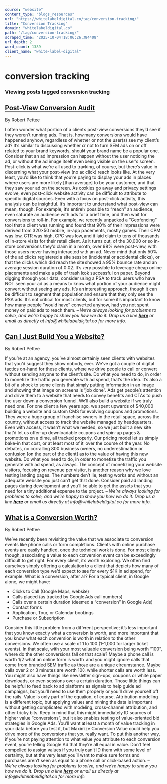 ```yaml
---
source: "website"
content_type: "blogs_resources"
url: "https://whitelabeldigital.co/tag/conversion-tracking/"
title: "Conversion Tracking"
domain: "whitelabeldigital.co"
path: "/tag/conversion-tracking/"
scraped_time: "2025-10-04T18:06:26.384408"
url_depth: 2
word_count: 1389
client_name: "white-label-digital"
---
```


# conversion tracking

### Viewing posts tagged conversion tracking

## [Post-View Conversion Audit](https://whitelabeldigital.co/post-view-conversion-audit/)

By Robert Pettee

I often wonder what portion of a client’s post-view conversions they’d see if they weren’t running ads. That is, how many conversions would have happened anyhow, regardless of whether or not the user(s) see my client’s ad? It’s similar to discussing whether or not to turn SEM ads on or off related to your brand keywords, should your brand name be a popular one. Consider that an ad impression can happen without the user noticing the ad, or without the ad image itself even being visible on the user’s screen. Post-click is what we’re all used to tracking, of course, but there’s value in discerning what your post-view (no ad click) reach looks like. At the very least, you’d like to think that you’re paying to display your ads in places where users are more likely [than average] to be your customer, and that they saw your ad on the screen. As cookies go away and privacy settings evolve, even post-click website activity can be difficult to attribute to specific digital sources. Even with a focus on post-click activity, this analysis can be insightful. It’s important to understand what post-view can mean, though. For example, it’s entirely possible to “reach” an audience, even saturate an audience with ads for a brief time, and then wait for conversions to roll-in. For example, we recently unpacked a “Geofencing” tool that a client was running and found that 90% of their impressions were derived from 320×50 mobile, in-app placements, mostly games. Their CPM was low, CTR was high, CPC was low, and it laid claim to tens of thousands of in-store visits for their retail client. As it turns out, of the 30,000 or so in-store conversions they’d claim in a month, over 98% were post-view, with those users never having interacted with an ad. Never mind that only 50% of the ad clicks registered a site session (incidental or accidental clicks), or that the clicks which did reach the site showed a 95% bounce rate and an average session duration of 0:02. It’s very possible to leverage cheap online placements and make a pile of trash look successful on paper. Beyond digging through your data, consider using a PSA to track users who have NOT seen your ad as a means to know what portion of your audience might convert without seeing any ads. It’s an interesting approach, though it can be difficult to segment that population and ensure that they only see the PSA ads. It’s not critical for most clients, but for some it’s important to know how many people “would have” converted anyhow, had you not spent money on paid ads to reach them. – _We’re always looking for problems to solve, and we’re happy to show you how we do it. Drop us a line [**here**](https://whitelabeldigital.co/contact/) or email us directly at _info@whitelabeldigital.co_ for more info._

## [Can I Just Build You a Website?](https://whitelabeldigital.co/can-i-just-build-you-a-website/)

By Robert Pettee

If you’re at an agency, you’ve almost certainly seen clients with websites that you’d suggest they show nobody, ever. We’ve got a couple of digital tactics on-hand for these clients, where we drive people to call or convert without sending anyone to the client’s site. Do what you need to do, in order to monetize the traffic you generate with ad spend, that’s the idea. It’s also a bit of a shock to some clients that simply putting information in an image and showing that image on screens is “job done”. Ads get people’s attention and drive them to a website that needs to convey benefits and CTAs to push the user down a conversion funnel. We’ll also build a website if we truly need one. For one client a few years ago, we spent upwards of $40,000 building a website and custom CMS for evolving coupons and promotions. They were a huge group of franchise owners in the retail space, across the country, without access to track the website managed by headquarters. Even with access, it wasn’t what we needed, so we just built a new site that’d let us offer-up downloadable coupons and spin-up pages & promotions on a dime, all tracked properly. Our pricing model let us simply bake-in that cost, or at least most of it, over the course of the year. No debates, no corralling 800 business owners, no underestimation or confusion [on the part of the client] as to the value of having this new website. Do what you need to do, in order to monetize the traffic you generate with ad spend, as always. The concept of monetizing your website visitors, focusing on revenue per visitor, is another reason why we love testing landing pages. The numbers don’t lie, testing works and without an adequate website you just can’t get that done. Consider paid ad landing pages during development and you’ll be able to get the assets that you need for a tiny additional expense to the project. – _We’re always looking for problems to solve, and we’re happy to show you how we do it. Drop us a line [**here**](https://whitelabeldigital.co/contact/) or email us directly at _info@whitelabeldigital.co_ for more info._

## [What is a Conversion Worth?](https://whitelabeldigital.co/what-is-a-conversion-worth/)

By Robert Pettee

We’ve recently been revisiting the value that we associate to conversion events like phone calls or form completions. Clients with online purchase events are easily handled, once the technical work is done. For most clients though, associating a value to each conversion event can be exceedingly difficult to get right. For every client, it’s worth exploring. We often find ourselves simply offering a calculation to a client that depicts how many of each conversion type we’d expect to see for every $1K in ad spend, for example. What is a conversion, after all? For a typical client, in Google alone, we might have: 

- Clicks to Call (Google Maps, website) 
- Calls placed (as tracked by Google Ads call numbers) 
- Calls over a certain duration (deemed a “conversion” in Google Ads) 
- Contact forms 
- Application, Tour, or Calendar bookings 
- Purchase or Subscription 

Consider this little problem from a different perspective; it’s less important that you know exactly what a conversion is worth, and more important that you know what each conversion is worth in relation to the other conversions. We often use a scale of 1 to 100 (1-1,000 for larger ticket events). In that scale, with your most valuable conversion being worth “100”, where do the other conversions fall on that scale? Maybe a phone call is worth 1/2 what an online form is worth, and you might ignore calls that come from branded SEM traffic as those are a unique circumstance. Maybe calls over 2 or 3 minutes are worth 100, while shorter calls are worth less. You might also have things like newsletter sign-ups, coupons or white paper downloads, or even sessions over a certain duration. Those little things can be helpful to feed back to ad platforms as signals to help guide ad campaigns, but you’ll need to use them properly or you’ll drive yourself off the rails. Value is only part of the equation, of course. Attribution modeling is a different topic, but applying values and mining the data is important without getting complicated with modeling, cross-channel attribution, and other tricky bits. Keep in mind that this might immediately ID sources of higher value “conversions”, but it also enables testing of value-oriented bid strategies in Google Ads. You’ll want at least a month of value tracking in your data before you test it, but Maximize Conversion Value could help you drive more of the conversions that you really want. To put this another way, if you’re not paying attention to what value you attribute to each conversion event, you’re telling Google Ad that they’re all equal in value. Don’t feel compelled to assign values if you truly can’t ID them with some level of certainty, but at the very least you’ll want to make sure forms and purchases aren’t seen as equal to a phone call or click-based action. – _We’re always looking for problems to solve, and we’re happy to show you how we do it. Drop us a line [**here**](https://whitelabeldigital.co/contact/) or email us directly at _info@whitelabeldigital.co_ for more info._